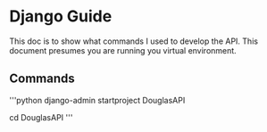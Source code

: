 # Django Guide

This doc is to show what commands I used to develop the API.
This document presumes you are running you virtual environment.

## Commands

'''python
django-admin startproject DouglasAPI

cd DouglasAPI
'''
